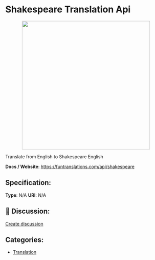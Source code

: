 # Shakespeare Translation Api
<p align="center">
    <img width="400" src="https://raw.githubusercontent.com/apis-list/apis-list/main/apis/shakespeare-translation-api/logo_256x256.png" />
</p>

Translate from English to Shakespeare English

**Docs / Website**: https://funtranslations.com/api/shakespeare

## Specification:
**Type**:  N/A 
**URI**:  N/A 

## 💬 Discussion:
[Create discussion](https://github.com/apis-list/apis-list/discussions/new)

## Categories:
- [Translation](https://github.com/apis-list/apis-list#translation)



